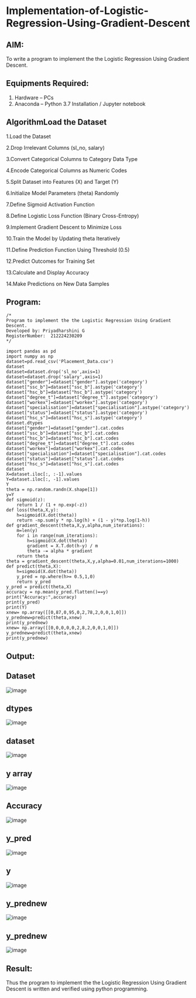 # Implementation-of-Logistic-Regression-Using-Gradient-Descent

## AIM:
To write a program to implement the the Logistic Regression Using Gradient Descent.

## Equipments Required:
1. Hardware – PCs
2. Anaconda – Python 3.7 Installation / Jupyter notebook

## AlgorithmLoad the Dataset

1.Load the Dataset

2.Drop Irrelevant Columns (sl_no, salary)

3.Convert Categorical Columns to Category Data Type

4.Encode Categorical Columns as Numeric Codes

5.Split Dataset into Features (X) and Target (Y)

6.Initialize Model Parameters (theta) Randomly

7.Define Sigmoid Activation Function

8.Define Logistic Loss Function (Binary Cross-Entropy)

9.Implement Gradient Descent to Minimize Loss

10.Train the Model by Updating theta Iteratively

11.Define Prediction Function Using Threshold (0.5)

12.Predict Outcomes for Training Set

13.Calculate and Display Accuracy

14.Make Predictions on New Data Samples

## Program:
```
/*
Program to implement the the Logistic Regression Using Gradient Descent.
Developed by: Priyadharshini G
RegisterNumber:  212224230209
*/
```
```
import pandas as pd
import numpy as np
dataset=pd.read_csv('Placement_Data.csv')
dataset
dataset=dataset.drop('sl_no',axis=1)
dataset=dataset.drop('salary',axis=1)
dataset["gender"]=dataset["gender"].astype('category')
dataset["ssc_b"]=dataset["ssc_b"].astype('category')
dataset["hsc_b"]=dataset["hsc_b"].astype('category')
dataset["degree_t"]=dataset["degree_t"].astype('category')
dataset["workex"]=dataset["workex"].astype('category')
dataset["specialisation"]=dataset["specialisation"].astype('category')    
dataset["status"]=dataset["status"].astype('category') 
dataset["hsc_s"]=dataset["hsc_s"].astype('category')
dataset.dtypes
dataset["gender"]=dataset["gender"].cat.codes
dataset["ssc_b"]=dataset["ssc_b"].cat.codes
dataset["hsc_b"]=dataset["hsc_b"].cat.codes
dataset["degree_t"]=dataset["degree_t"].cat.codes
dataset["workex"]=dataset["workex"].cat.codes
dataset["specialisation"]=dataset["specialisation"].cat.codes   
dataset["status"]=dataset["status"].cat.codes
dataset["hsc_s"]=dataset["hsc_s"].cat.codes
dataset
X=dataset.iloc[:, :-1].values
Y=dataset.iloc[:, -1].values
Y
theta = np.random.randn(X.shape[1])
y=Y
def sigmoid(z):
    return 1 / (1 + np.exp(-z))
def loss(theta,X,y):
    h=sigmoid(X.dot(theta))
    return -np.sum(y * np.log(h) + (1 - y)*np.log(1-h))
def gradient_descent(theta,X,y,alpha,num_iterations):
    m=len(y)
    for i in range(num_iterations):
        h=sigmoid(X.dot(theta))
        gradient = X.T.dot(h-y) / m
        theta -= alpha * gradient
    return theta
theta = gradient_descent(theta,X,y,alpha=0.01,num_iterations=1000)
def predict(theta,X):
    h=sigmoid(X.dot(theta))
    y_pred = np.where(h>= 0.5,1,0)
    return y_pred
y_pred = predict(theta,X)
accuracy = np.mean(y_pred.flatten()==y)
print("Accuracy:",accuracy)
print(y_pred)
print(Y)
xnew= np.array([[0,87,0,95,0,2,78,2,0,0,1,0]])
y_prednew=predict(theta,xnew)
print(y_prednew)
xnew= np.array([[0,0,0,0,0,2,8,2,0,0,1,0]])
y_prednew=predict(theta,xnew)
print(y_prednew)

```

## Output:

## Dataset
![image](https://github.com/user-attachments/assets/888d7e62-a3ca-4bc7-8164-86e9f32a6af4)
## dtypes
![image](https://github.com/user-attachments/assets/df7943f5-8ba8-41ae-9fcd-8069e0b4ad15)
## dataset
![image](https://github.com/user-attachments/assets/316affd3-4f4b-48f7-b35b-3d4ab627d0ac)
## y array
![image](https://github.com/user-attachments/assets/7853ca60-aa1d-495b-89f7-e66c9fd16aab)
## Accuracy
![image](https://github.com/user-attachments/assets/26aaa5ee-29b8-43b5-b74e-6bfebffec65e)
## y_pred
![image](https://github.com/user-attachments/assets/169eca79-c656-4e6d-a37b-a17b29cea12f)
## y
![image](https://github.com/user-attachments/assets/46cc78b2-ae55-4457-8117-a0e2201f6f79)
## y_prednew
![image](https://github.com/user-attachments/assets/00ac94c8-150b-4f2b-9ac0-3759a24babfc)
## y_prednew
![image](https://github.com/user-attachments/assets/ec1975d4-3442-4cfe-acb3-1573836b6624)



## Result:
Thus the program to implement the the Logistic Regression Using Gradient Descent is written and verified using python programming.

